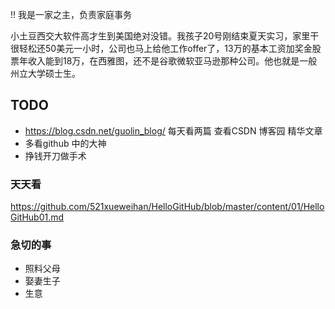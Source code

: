 !! 我是一家之主，负责家庭事务


小土豆西交大软件高才生到美国绝对没错。我孩子20号刚结束夏天实习，家里干很轻松还50美元一小时，公司也马上给他工作offer了，13万的基本工资加奖金股票年收入能到18万，在西雅图，还不是谷歌微软亚马逊那种公司。他也就是一般州立大学硕士生。


## TODO
- https://blog.csdn.net/guolin_blog/  每天看两篇  查看CSDN 博客园 精华文章
- 多看github 中的大神
- 挣钱开刀做手术

### 天天看 ###

https://github.com/521xueweihan/HelloGitHub/blob/master/content/01/HelloGitHub01.md

### 急切的事 ###

- 照料父母
- 娶妻生子
- 生意

